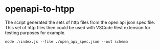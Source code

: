# openapi-to-htpp

The script generated the sets of http files from the open api json spec file.
This set of http files then could be used with VSCode Rest extension for testing purposes for example.

```
node .\index.js --file ./open_api_spec.json --out schema
```